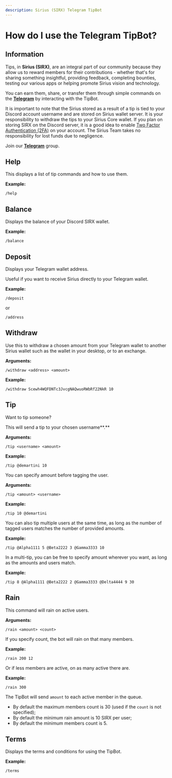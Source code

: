 ```yaml
---
description: Sirius (SIRX) Telegram TipBot
---
```


# How do I use the Telegram TipBot?

## Information

Tips, in **Sirius \(SIRX\)**, are an integral part of our community because they allow us to reward members for their contributions - whether that's for sharing something insightful, providing feedback, completing bounties, testing our various apps or helping promote Sirius vision and technology.

You can earn them, share, or transfer them through simple commands on the [**Telegram**](https://t.me/SiriusTipBot) by interacting with the TipBot.

It is important to note that the Sirius stored as a result of a tip is tied to your Discord account username and are stored on Sirius wallet server. It is your responsibility to withdraw the tips to your Sirius Core wallet. If you plan on storing SIRX on the Discord server, it is a good idea to enable [Two Factor Authentication \(2FA\)](https://authy.com) on your account. The Sirius Team takes no responsibility for lost funds due to negligence.

Join our [**Telegram**](https://t.me/SiriusProject) group.

## Help

This displays a list of tip commands and how to use them.

**Example:**

```text
/help
```

## Balance

Displays the balance of your Discord SIRX wallet.

**Example:**

```text
/balance
```

## Deposit

Displays your Telegram wallet address.

Useful if you want to receive Sirius directly to your Telegram wallet.

**Example:**

```text
/deposit
```

or

```text
/address
```

## Withdraw

Use this to withdraw a chosen amount from your Telegram wallet to another Sirius wallet such as the wallet in your desktop, or to an exchange.

**Arguments:**

```text
/withdraw <address> <amount>
```

**Example:**

```text
/withdraw Scewh4WQFDNTc3JvcgNAQwuoRWbRf22NkR 10
```

## Tip

Want to tip someone?

This will send a tip to your chosen username**.**

**Arguments:**

```text
/tip <username> <amount>
```

**Example:**

```text
/tip @demartini 10
```

You can specify amount before tagging the user.

**Arguments:**

```text
/tip <amount> <username>
```

**Example:**

```text
/tip 10 @demartini
```

You can also tip multiple users at the same time, as long as the number of tagged users matches the number of provided amounts.

**Example:**

```text
/tip @Alpha1111 5 @Beta2222 3 @Gamma3333 10
```

In a multi-tip, you can be free to specify amount wherever you want, as long as the amounts and users match.

**Example:**

```text
/tip 8 @Alpha1111 @Beta2222 2 @Gamma3333 @Delta4444 9 30
```

## R**ain**

This command will rain on active users.

**Arguments:**

```text
/rain <amount> <count>
```

If you specify count, the bot will rain on that many members.

**Example:**

```text
/rain 200 12
```

Or if less members are active, on as many active there are.

**Example:**

```text
/rain 300
```

The TipBot will send `amount` to each active member in the queue.

* By default the maximum members count is 30 \(used if the `count` is not specified\); 
* By default the minimum rain amount is 10 SIRX per user; 
* By default the minimum members count is 5.

## Terms

Displays the terms and conditions for using the TipBot.

**Example:**

```text
/terms
```



